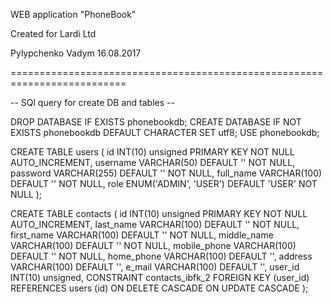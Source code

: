 WEB application "PhoneBook"

Created for Lardi Ltd

Pylypchenko Vadym
16.08.2017

==========================================================================


--  SQl query for create DB and tables --

DROP DATABASE IF EXISTS phonebookdb;
CREATE DATABASE IF NOT EXISTS phonebookdb
DEFAULT CHARACTER SET utf8;
USE phonebookdb;


CREATE TABLE users
(
  id INT(10) unsigned PRIMARY KEY NOT NULL AUTO_INCREMENT,
  username VARCHAR(50) DEFAULT '' NOT NULL,
  password VARCHAR(255) DEFAULT '' NOT NULL,
  full_name VARCHAR(100) DEFAULT '' NOT NULL,
  role ENUM('ADMIN', 'USER') DEFAULT 'USER' NOT NULL
);


CREATE TABLE contacts
(
  id INT(10) unsigned PRIMARY KEY NOT NULL AUTO_INCREMENT,
  last_name VARCHAR(100) DEFAULT '' NOT NULL,
  first_name VARCHAR(100) DEFAULT '' NOT NULL,
  middle_name VARCHAR(100) DEFAULT '' NOT NULL,
  mobile_phone VARCHAR(100) DEFAULT '' NOT NULL,
  home_phone VARCHAR(100) DEFAULT '',
  address VARCHAR(100) DEFAULT '',
  e_mail VARCHAR(100) DEFAULT '',
  user_id INT(10) unsigned,
  CONSTRAINT contacts_ibfk_2 FOREIGN KEY (user_id) REFERENCES users (id) ON DELETE CASCADE ON UPDATE CASCADE
);

